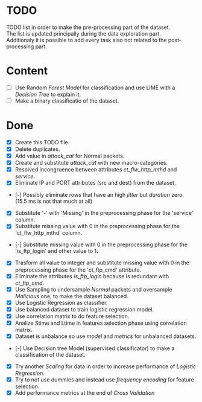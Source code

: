 # TODO

TODO list in order to make the pre-processing part of the dataset.  
The list is updated principally during the data exploration part.  
Additionaly it is possible to add every task also not related to the post-processing part.

# Content

- [ ] Use Random *Forest Model* for classification and use LIME with a *Decision Tree* to explain it.
- [ ] Make a binary classificatio of the dataset.

# Done

- [x] Create this TODO file.
- [x] Delete duplicates.
- [x] Add value in *attack_cat* for Normal packets.
- [x] Create and substitute *attack_cat* with new macro-categories. 
- [x] Resolved incongruence between attributes *ct_flw_http_mthd* and *service*. 
- [x] Eliminate IP and PORT attributes (src and dest) from the dataset.
- [-] Possibly eliminate rows that have an high *jitter* but *duration* zero. (15.5 ms is not that much at all)
- [x] Substitute '-' with 'Missing' in the preprocessing phase for the 'service' column.
- [x] Substitute missing value with 0 in the preprocessing phase for the 'ct_flw_http_mthd' column.
- [-] Substitute missing value with 0 in the preprocessing phase for the 'is_ftp_login' and other value to 1.
- [x] Trasform all value to integer and substitute missing value with 0 in the preprocessing phase for the 'ct_ftp_cmd' attribute.
- [x] Eliminate the attributes *is_ftp_login* because is redundant with *ct_ftp_cmd*. 
- [x] Use Sampling to undersample *Normal* packets and oversample *Malicious* one, to make the dataset balanced.
- [x] Use Logistic Regression as classifier.
- [x] Use balanced dataset to train logistic regression model.
- [x] Use correlation matrix to do feature selection.
- [x] Analize Stime and Ltime in features selection phase using correlation matrix.
- [x] Dataset is unbalance so use *model* and *metrics* for unbalanced datasets.
- [-] Use Decision tree Model (supervised classificator) to make a classification of the dataset.
- [x] Try another *Scaling* for data in order to increase performance of *Logistic Regression*.
- [x] Try to not use dummies and instead use *frequency encoding* for feature selection.
- [x] Add performance metrics at the end of *Cross Validation*